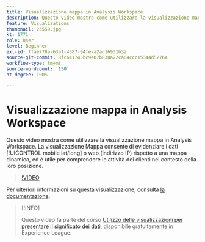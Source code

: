 ```yaml
---
title: Visualizzazione mappa in Analysis Workspace
description: Questo video mostra come utilizzare la visualizzazione mappa in Analysis Workspace. La visualizzazione Mappa consente di evidenziare i dati mobili (lat/long) o web (indirizzo IP) rispetto a una mappa dinamica, ed è utile per comprendere le attività dei clienti nel contesto della loro posizione.
feature: Visualizations
thumbnail: 23559.jpg
kt: 1771
role: User
level: Beginner
exl-id: ffae778a-63a1-4587-94fe-a2ad16931b3a
source-git-commit: 8fc641743bc9e07b838a22ca64ccc15344d52764
workflow-type: tm+mt
source-wordcount: '150'
ht-degree: 100%

---
```


# Visualizzazione mappa in Analysis Workspace

Questo video mostra come utilizzare la visualizzazione mappa in Analysis Workspace. La visualizzazione Mappa consente di evidenziare i dati [!UICONTROL mobile lat/long] o web (indirizzo IP) rispetto a una mappa dinamica, ed è utile per comprendere le attività dei clienti nel contesto della loro posizione.

>[!VIDEO](https://video.tv.adobe.com/v/23559/?quality=12&learn=on)

Per ulteriori informazioni su questa visualizzazione, consulta [la documentazione](https://experienceleague.adobe.com/docs/analytics/analyze/analysis-workspace/visualizations/map-visualization.html?lang=it).

>[!INFO]
>
> Questo video fa parte del corso [Utilizzo delle visualizzazioni per presentare il significato dei dati](https://experienceleague.adobe.com/?recommended=Analytics-U-1-2021.1.visualizations&amp;lang=it), disponibile gratuitamente in Experience League.
